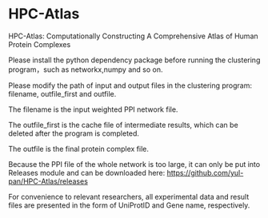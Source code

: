 # HPC-Atlas

HPC-Atlas: Computationally Constructing A Comprehensive Atlas of Human Protein Complexes

Please install the python dependency package before running the clustering program，such as networkx,numpy and so on.

Please modify the path of input and output files in the clustering program: filename, outfile_first and outfile.

The filename is the input weighted PPI network file.

The outfile_first is the cache file of intermediate results, which can be deleted after the program is completed.

The outfile is the final protein complex file.

Because the PPI file of the whole network is too large, it can only be put into Releases  module and can be downloaded here: https://github.com/yul-pan/HPC-Atlas/releases

For convenience to relevant researchers, all experimental data and result files are presented in the form of UniProtID and Gene name, respectively.




